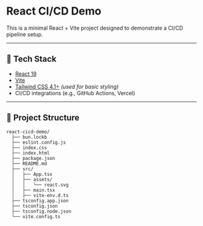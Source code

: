 # React CI/CD Demo

This is a minimal React + Vite project designed to demonstrate a CI/CD pipeline setup.

---

## 🚀 Tech Stack

- [React 19](https://react.dev/)
- [Vite](https://vitejs.dev/)
- [Tailwind CSS 4.1+](https://tailwindcss.com/docs/installation) *(used for basic styling)*
- CI/CD integrations (e.g., GitHub Actions, Vercel)

---


## 🧩 Project Structure

```text
react-cicd-demo/
  ├── bun.lockb
  ├── eslint.config.js
  ├── index.css
  ├── index.html
  ├── package.json
  ├── README.md
  ├── src/
  │   ├── App.tsx
  │   ├── assets/
  │   │   └── react.svg
  │   ├── main.tsx
  │   ├── vite-env.d.ts
  ├── tsconfig.app.json
  ├── tsconfig.json
  ├── tsconfig.node.json
  └── vite.config.ts
```

